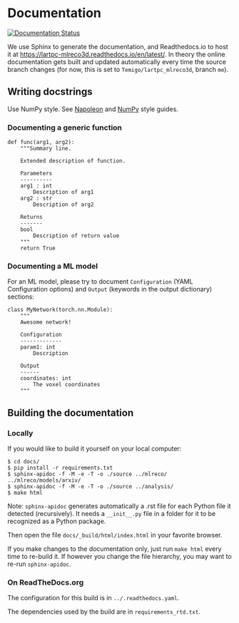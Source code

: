 # Documentation

[![Documentation Status](https://readthedocs.org/projects/lartpc-mlreco3d/badge/?version=latest)](https://lartpc-mlreco3d.readthedocs.io/en/latest/?badge=latest)

We use Sphinx to generate the documentation, and Readthedocs.io to host it at https://lartpc-mlreco3d.readthedocs.io/en/latest/.
In theory the online documentation gets built and updated automatically every time the source branch changes (for now, this is set to `Temigo/lartpc_mlreco3d`, branch `me`).

## Writing docstrings
Use NumPy style. See [Napoleon](https://sphinxcontrib-napoleon.readthedocs.io/en/latest/index.html) and [NumPy](https://numpydoc.readthedocs.io/en/latest/format.html) style guides.

### Documenting a generic function
```
def func(arg1, arg2):
    """Summary line.

    Extended description of function.

    Parameters
    ----------
    arg1 : int
        Description of arg1
    arg2 : str
        Description of arg2

    Returns
    -------
    bool
        Description of return value
    """
    return True
```

### Documenting a ML model
For an ML model, please try to document `Configuration` (YAML Configuration options) and `Output` (keywords in the output dictionary) sections:

```
class MyNetwork(torch.nn.Module):
    """
    Awesome network!

    Configuration
    -------------
    param1: int
        Description

    Output
    ------
    coordinates: int
        The voxel coordinates
    """
```

## Building the documentation
### Locally
If you would like to build it yourself on your local computer:

```
$ cd docs/
$ pip install -r requirements.txt
$ sphinx-apidoc -f -M -e -T -o ./source ../mlreco/ ../mlreco/models/arxiv/
$ sphinx-apidoc -f -M -e -T -o ./source ../analysis/
$ make html
```

Note: `sphinx-apidoc` generates automatically a .rst file for each Python file
it detected (recursively). It needs a `__init__.py` file in a folder for
it to be recognized as a Python package.

Then open the file `docs/_build/html/index.html` in your favorite browser.

If you make changes to the documentation only, just run `make html` every time
to re-build it. If however you change the file hierarchy, you may want to re-run
`sphinx-apidoc`.

### On ReadTheDocs.org
The configuration for this build is in `../.readthedocs.yaml`.

The dependencies used by the build are in `requirements_rtd.txt`.

